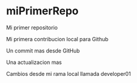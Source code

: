 # miPrimerRepo
Mi primer repositorio

Mi primera contribucion local para Github

Un commit mas desde GitHub

Una actualizacion mas

Cambios desde mi rama local llamada developer01
